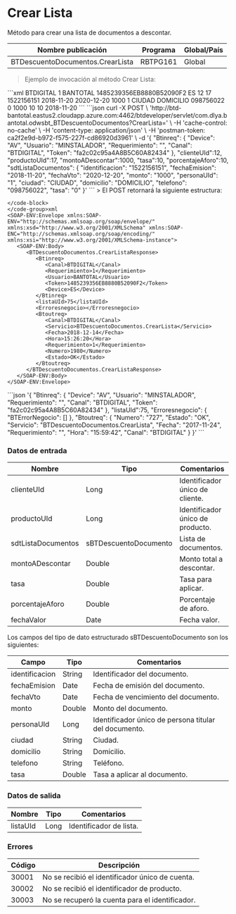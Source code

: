 # Crear Lista 

Método para crear una lista de documentos a descontar. 

Nombre publicación | Programa | Global/País 
--------- | ----------- | ----------- 
BTDescuentoDocumentos.CrearLista | RBTPG161 | Global 

> Ejemplo de invocación al método Crear Lista: 

<code-group> 
<code-block title="XML" active> 
```xml 
<soapenv:Envelope xmlns:soapenv="http://schemas.xmlsoap.org/soap/envelope/" xmlns:bts="http://uy.com.dlya.bantotal/BTSOA/"> 
   <soapenv:Header/> 
   <soapenv:Body> 
      <bts:BTDescuentoDocumentos.CrearLista> 
         <bts:Btinreq>             
            <bts:Canal>BTDIGITAL</bts:Canal> 
            <bts:Requerimiento>1</bts:Requerimiento> 
            <bts:Usuario>BANTOTAL</bts:Usuario> 
            <bts:Token>1485239356EB8880B52090F2</bts:Token> 
            <bts:Device>ES</bts:Device> 
         </bts:Btinreq> 
         <bts:clienteUId>12</bts:clienteUId> 
         <bts:productoUId>17</bts:productoUId> 
         <bts:sdtListaDocumentos>                           
            <bts:identificacion>1522156151</bts:identificacion> 
            <bts:fechaEmision>2018-11-20</bts:fechaEmision> 
            <bts:fechaVto>2020-12-20</bts:fechaVto> 
            <bts:monto>1000</bts:monto> 
            <bts:personaUId>1</bts:personaUId> 
            <bts:ciudad>CIUDAD</bts:ciudad> 
            <bts:domicilio>DOMICILIO</bts:domicilio> 
            <bts:telefono>098756022</bts:telefono> 
            <bts:tasa>0</bts:tasa> 
         </bts:sdtListaDocumentos> 
         <bts:montoADescontar>1000</bts:montoADescontar> 
         <bts:tasa>10</bts:tasa> 
         <bts:porcentajeAforo>10</bts:porcentajeAforo> 
         <bts:fechaValor>2018-11-20</bts:fechaValor> 
      </bts:BTDescuentoDocumentos.CrearLista> 
   </soapenv:Body> 
</soapenv:Envelope> 
``` 
</code-block> 

<code-block title="JSON"> 
```json 
curl -X POST \ 
  'http://btd-bantotal.eastus2.cloudapp.azure.com:4462/btdeveloper/servlet/com.dlya.bantotal.odwsbt_BTDescuentoDocumentos?CrearLista=' \ 
  -H 'cache-control: no-cache' \ 
  -H 'content-type: application/json' \ 
  -H 'postman-token: ca2f2e9d-b972-f575-227f-cd86920d3961' \ 
  -d '{ 
	"Btinreq": { 
		"Device": "AV", 
		"Usuario": "MINSTALADOR", 
		"Requerimiento": "", 
		"Canal": "BTDIGITAL", 
		"Token": "fa2c02c95a4A8B5C60A82434" 
	}, 
	"clienteUId":12, 
	"productoUId":17, 
	"montoADescontar":1000, 
	"tasa":10, 
	"porcentajeAforo":10, 
	"sdtListaDocumentos": { 
      "identificacion": "1522156151", 
      "fechaEmision": "2018-11-20", 
      "fechaVto": "2020-12-20", 
      "monto": "1000", 
      "personaUId": "1", 
      "ciudad": "CIUDAD", 
      "domicilio": "DOMICILIO", 
      "telefono": "098756022", 
      "tasa": "0" 
   }' 
 ``` 
> El POST retornará la siguiente estructura: 

``` 
</code-block> 
</code-group>xml 
<SOAP-ENV:Envelope xmlns:SOAP-ENV="http://schemas.xmlsoap.org/soap/envelope/" xmlns:xsd="http://www.w3.org/2001/XMLSchema" xmlns:SOAP-ENC="http://schemas.xmlsoap.org/soap/encoding/" xmlns:xsi="http://www.w3.org/2001/XMLSchema-instance"> 
   <SOAP-ENV:Body> 
      <BTDescuentoDocumentos.CrearListaResponse> 
         <Btinreq> 
            <Canal>BTDIGITAL</Canal> 
            <Requerimiento>1</Requerimiento> 
            <Usuario>BANTOTAL</Usuario> 
            <Token>1485239356EB8880B52090F2</Token> 
            <Device>ES</Device> 
         </Btinreq> 
         <listaUId>75</listaUId> 
         <Erroresnegocio></Erroresnegocio> 
         <Btoutreq> 
            <Canal>BTDIGITAL</Canal> 
            <Servicio>BTDescuentoDocumentos.CrearLista</Servicio> 
            <Fecha>2018-12-14</Fecha> 
            <Hora>15:26:20</Hora> 
            <Requerimiento>1</Requerimiento> 
            <Numero>1980</Numero> 
            <Estado>OK</Estado> 
         </Btoutreq> 
      </BTDescuentoDocumentos.CrearListaResponse> 
   </SOAP-ENV:Body> 
</SOAP-ENV:Envelope> 
``` 

<code-group> 
<code-block title="JSON"> 
```json 
'{ 
	"Btinreq": { 
		"Device": "AV", 
		"Usuario": "MINSTALADOR", 
		"Requerimiento": "", 
		"Canal": "BTDIGITAL", 
		"Token": "fa2c02c95a4A8B5C60A82434" 
	}, 
    "listaUId":75, 
    "Erroresnegocio": { 
        "BTErrorNegocio": [] 
    }, 
    "Btoutreq": { 
        "Numero": "727", 
        "Estado": "OK", 
        "Servicio": "BTDescuentoDocumentos.CrearLista", 
        "Fecha": "2017-11-24", 
        "Requerimiento": "", 
        "Hora": "15:59:42", 
        "Canal": "BTDIGITAL" 
    } 
}' 
``` 
</code-block> 
</code-group>  

### Datos de entrada 

Nombre | Tipo | Comentarios 
--------- | ----------- | ----------- 
clienteUId | Long | Identificador único de cliente. 
productoUId | Long | Identificador único de producto. 
sdtListaDocumentos | sBTDescuentoDocumento | Lista de documentos. 
montoADescontar | Double | Monto total a descontar. 
tasa | Double | Tasa para aplicar. 
porcentajeAforo | Double | Porcentaje de aforo. 
fechaValor | Date | Fecha valor. 

Los campos del tipo de dato estructurado sBTDescuentoDocumento son los siguientes: 

Campo | Tipo | Comentarios 
--------- | ----------- | ----------- 
identificacion | String | Identificador del documento. 
fechaEmision | Date |  Fecha de emisión del documento. 
fechaVto | Date |  Fecha de vencimiento del documento. 
monto | Double |  Monto del documento. 
personaUId | Long |  Identificador único de persona titular del documento. 
ciudad | String | Ciudad. 
domicilio | String | Domicilio. 
telefono | String | Teléfono. 
tasa | Double | Tasa a aplicar al documento. 

### Datos de salida 

Nombre | Tipo | Comentarios 
--------- | ----------- | ----------- 
listaUId | Long | Identificador de lista. 

### Errores 

Código | Descripción 
--------- | ----------- 
30001 | No se recibió el identificador único de cuenta. 
30002 | No se recibió el identificador de producto. 
30003 | No se recuperó la cuenta para el identificador. 

 
